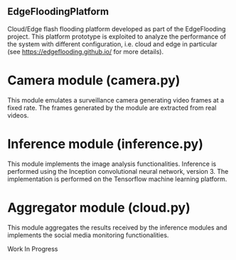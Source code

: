 ## EdgeFloodingPlatform

Cloud/Edge flash flooding platform developed as part of the EdgeFlooding project. This platform prototype is exploited to analyze the performance of the system with different configuration, i.e. cloud and edge in particular (see https://edgeflooding.github.io/ for more details). 

# Camera module (camera.py)
This module emulates a surveillance camera generating video frames at a fixed rate. The frames generated by the module are extracted from real videos.

# Inference module (inference.py)
This module implements the image analysis functionalities. Inference is performed using the Inception convolutional neural network, version 3. The implementation is performed on the Tensorflow machine learning platform. 

# Aggregator module (cloud.py)
This module aggregates the results received by the inference modules and implements the social media monitoring functionalities. 

Work In Progress

